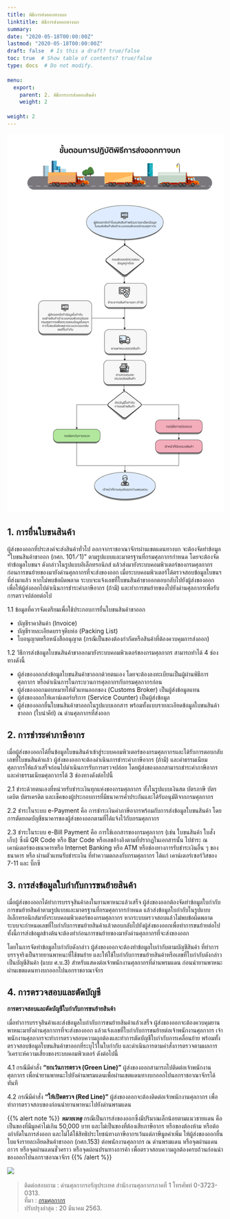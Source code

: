 ```yaml
---
title: พิธีการส่งออกทางบก
linktitle: พิธีการส่งออกทางบก
summary:
date: "2020-05-18T00:00:00Z"
lastmod: "2020-05-18T00:00:00Z"
draft: false  # Is this a draft? true/false
toc: true  # Show table of contents? true/false
type: docs  # Do not modify.

menu:
  export:
    parent: 2. พิธีการการส่งออกสินค้า
    weight: 2

weight: 2
---
```


![](https://github.com/ecs-support/ECS_contents/raw/master/ECS_Academia/content/customs/import-export/export/img/flowTH2-1.jpg)


## 1. การยื่นใบขนสินค้า

ผู้ส่งของออกที่ประสงค์จะส่งสินค้าทั่วไป ออกจากราชอาณาจักรผ่านเขตแดนทางบก จะต้องจัดทำข้อมูล “ใบขนสินค้าขาออก (กศก. 101 ⁄ 1)” ตามรูปแบบและมาตรฐานที่กรมศุลกากรกำหนด โดยจะต้องจัดทำข้อมูลใบขนฯ ดังกล่าวในรูปแบบอิเล็กทรอนิกส์ แล้วส่งมายังระบบคอมพิวเตอร์ของกรมศุลกากร ก่อนการขนย้ายของมายังด่านศุลกากรที่จะส่งของออก เมื่อระบบคอมพิวเตอร์ได้ตรวจสอบข้อมูลใบขนฯ ที่ส่งมาแล้ว หากไม่พบข้อผิดพลาด ระบบจะแจ้งเลขที่ใบขนสินค้าขาออกตอบกลับไปยังผู้ส่งของออก เพื่อให้ผู้ส่งออกไปดำเนินการชำระค่าภาษีอากร (ถ้ามี) และทำการขนย้ายของไปยังด่านศุลกากรเพื่อรับการตรวจปล่อยต่อไป

1.1 ข้อมูลที่ควรจัดเตรียมเพื่อใช้ประกอบการยื่นใบขนสินค้าขาออก

-   บัญชีราคาสินค้า (Invoice)      
-   บัญชีรายละเอียดบรรจุหีบห่อ (Packing List)      
-   ใบอนุญาตหรือหนังสืออนุญาต (กรณีเป็นของต้องกำกัดหรือสินค้าที่ต้องควบคุมการส่งออก)      

1.2 วิธีการส่งข้อมูลใบขนสินค้าขาออกมายังระบบคอมพิวเตอร์ของกรมศุลกากร สามารถทำได้ 4 ช่องทางดังนี้

-   ผู้ส่งของออกส่งข้อมูลใบขนสินค้าขาออกด้วยตนเอง โดยจะต้องลงทะเบียนเป็นผู้ผ่านพิธีการศุลกากร หรือดำเนินการในกระบวนการศุลกากรกับกรมศุลกากรก่อน
-   ผู้ส่งของออกมอบหมายให้ตัวแทนออกของ (Customs Broker) เป็นผู้ส่งข้อมูลแทน
-   ผู้ส่งของออกให้เคาน์เตอร์บริการ (Service Counter) เป็นผู้ส่งข้อมูล
-   ผู้ส่งของออกยื่นใบขนสินค้าขาออกในรูปแบบเอกสาร พร้อมทั้งแบบรายละเอียดข้อมูลใบขนสินค้าขาออก (ใบนําคีย์) ณ ด่านศุลกากรที่ส่งออก

## 2. การชำระค่าภาษีอากร

เมื่อผู้ส่งของออกได้ยื่นข้อมูลใบขนสินค้าเข้าสู่ระบบคอมพิวเตอร์ของกรมศุลกากรและได้รับการตอบกลับเลขที่ใบขนสินค้าแล้ว ผู้ส่งของออกจะต้องดำเนินการชำระค่าภาษีอากร (ถ้ามี) และค่าธรรมเนียมศุลกากรให้แล้วเสร็จก่อนไปดำเนินการรับการตรวจปล่อย โดยผู้ส่งของออกสามารถชำระค่าภาษีอากรและค่าธรรมเนียมศุลกากรได้ 3 ช่องทางดังต่อไปนี้

2.1 ชำระด้วยตนเองที่หน่วยรับชำระเงินทุกแห่งของกรมศุลกากร ทั้งในรูปแบบเงินสด บัตรภาษี บัตรเดบิต บัตรเครดิต และเช็คของผู้ประกอบการที่มีธนาคารค้ำประกันและได้รับอนุมัติจากกรมศุลกากร

2.2 ชำระในระบบ e-Payment คือ การชำระเงินค่าภาษีอากรพร้อมกับการส่งข้อมูลใบขนสินค้า โดยการตัดยอดบัญชีธนาคารของผู้ส่งของออกตามที่ได้แจ้งไว้กับกรมศุลกากร

2.3 ชำระในระบบ e-Bill Payment คือ การใช้เอกสารของกรมศุลกากร (เช่น ใบขนสินค้า ใบสั่งเก็บ) ซึ่งมี QR Code หรือ Bar Code หรือเลขอ้างอิงตามที่ปรากฏในเอกสารนั้น ไปชำระ ณ เคาน์เตอร์ของธนาคารหรือ Internet Banking หรือ ATM หรือช่องทางการรับชำระเงินอื่น ๆ ของธนาคาร หรือ ผ่านตัวแทนรับชำระเงิน ที่ทำความตกลงกับกรมศุลกากร ได้แก่ เคาน์เตอร์เซอร์วิสของ 7-11 และ บิ๊กซี

## 3. การส่งข้อมูลใบกำกับการขนย้ายสินค้า

เมื่อผู้ส่งของออกได้ทำการบรรจุสินค้าลงในยานพาหนะแล้วเสร็จ ผู้ส่งของออกต้องจัดทำข้อมูลใบกำกับการขนย้ายสินค้าตามรูปแบบและมาตรฐานที่กรมศุลกากรกำหนด แล้วส่งข้อมูลใบกำกับในรูปแบบอิเล็กทรอนิกส์มายังระบบคอมพิวเตอร์ของกรมศุลกากร หากระบบตรวจสอบแล้วไม่พบข้อผิดพลาด ระบบจะกำหนดเลขที่ใบกำกับการขนย้ายสินค้าแล้วตอบกลับไปยังผู้ส่งของออกเพื่อทำการขนย้ายต่อไป ทั้งนี้การส่งข้อมูลข้างต้นจะต้องทำก่อนการขนย้ายของมายังด่านศุลกากรที่จะส่งของออก

โดยในการจัดทำข้อมูลใบกำกับดังกล่าว ผู้ส่งของออกจะต้องทำข้อมูลใบกำกับตามบัญชีสินค้า ที่ทำการบรรจุจริงเป็นรายยานพาหนะที่ใช้ขนย้าย และให้ใช้ใบกำกับการขนย้ายสินค้าหรือเลขที่ใบกำกับดังกล่าวเป็นบัญชีสินค้า (แบบ ศ.บ.3) สำหรับแสดงต่อเจ้าพนักงานศุลกากรที่ด่านพรมแดน ก่อนนำยานพาหนะผ่านเขตแดนทางบกออกไปนอกราชอาณาจักร

## 4. การตรวจสอบและตัดบัญชี

**การตรวจสอบและตัดบัญชีใบกำกับการขนย้ายสินค้า**

เมื่อทำการบรรจุสินค้าและส่งข้อมูลใบกำกับการขนย้ายสินค้าแล้วเสร็จ ผู้ส่งของออกจะต้องควบคุมยานพาหนะมายังด่านศุลกากรที่จะส่งของออก แล้วแจ้งเลขที่ใบกำกับการขนย้ายต่อเจ้าพนักงานศุลกากร เจ้าพนักงานศุลกากรจะทำการตรวจสอบความถูกต้องและทำการตัดบัญชีใบกำกับการเคลื่อนย้าย พร้อมทั้งตรวจสอบข้อมูลใบขนสินค้าขาออกที่ระบุไว้ในใบกำกับ และดำเนินการตามคำสั่งการตรวจตามผลการวิเคราะห์ความเสี่ยงของระบบคอมพิวเตอร์ ดังต่อไปนี้

4.1 กรณีมีคำสั่ง  **“ยกเว้นการตรวจ (Green Line)”**  ผู้ส่งของออกสามารถไปติดต่อเจ้าพนักงานศุลกากร เพื่อนำยานพาหนะไปยังด่านพรมแดนเพื่อผ่านเขตแดนทางบกออกไปนอกราชอาณาจักรได้ทันที

4.2 กรณีมีคำสั่ง  **“ให้เปิดตรวจ (Red Line)”**  ผู้ส่งของออกจะต้องติดต่อเจ้าพนักงานศุลกากร เพื่อทำการตรวจสอบของก่อนนำยานพาหนะไปยังด่านพรมแดน

{{% alert note %}}
**_หมายเหตุ_**  กรณีเป็นการส่งของออกซึ่งมีปริมาณเล็กน้อยตามแนวชายแดน คือเป็นของที่มีมูลค่าไม่เกิน 50,000 บาท และไม่เป็นของที่ต้องเสียภาษีอากร หรือของต้องห้าม หรือต้องกํากัดในการส่งออก และไม่ได้ใช้สิทธิประโยชน์ทางภาษีอากรเว้นแต่ภาษีมูลค่าเพิ่ม ให้ผู้ส่งของออกยื่นใบแจ้งรายละเอียดสินค้าขาออก (กศก.153) ต่อพนักงานศุลกากร ณ ด่านพรมแดน หรือจุดผ่านแดนถาวร หรือจุดผ่านแดนชั่วคราว หรือจุดผ่อนปรนทางการค้า เพื่อตรวจสอบความถูกต้องครบถ้วนก่อนนำของออกไปนอกราชอาณาจักร
{{% /alert %}}

![](http://www.customs.go.th/data_files/8ae1611b3bda95f9a0ed2953787fb446.jpg)


> ติดต่อสอบถาม : ด่านศุลกากรอรัญประเทศ สำนักงานศุลกากรภาคที่ 1 โทรศัพท์ 0-3723-0313.  
>ที่มา :  [กรมศุลกากร](http://www.customs.go.th/content_with_menu1.php?ini_menu=menu_business_160421_02&ini_content=business_160426_02_160914_02_160914_01&root_left_menu=menu_business_160421_02_160421_02&lang=th&root_left_menu=menu_business_160421_02_160421_02&left_menu=menu_business_160421_02_160421_02_160914_01)  
ปรับปรุงล่าสุด : 20 มีนาคม 2563.